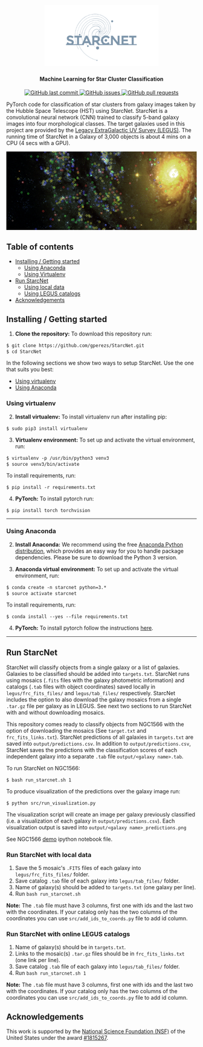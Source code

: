 
<h1 align="center">
  <br>
  <a><img width="300" src="logo.png" alt="StarcNet"></a>
</h1>

<h4 align="center">Machine Learning for Star Cluster Classification</h4>

<p align="center">
    <a href="https://github.com/gperezs/StarcNet/commits/master">
    <img src="https://img.shields.io/github/last-commit/ArmynC/ArminC-AutoExec.svg?style=flat-square&logo=github&logoColor=white"
         alt="GitHub last commit">
    <a href="https://github.com/gperezs/StarcNet/issues">
    <img src="https://img.shields.io/github/issues-raw/ArmynC/ArminC-AutoExec.svg?style=flat-square&logo=github&logoColor=white"
         alt="GitHub issues">
    <a href="https://github.com/gperezs/StarcNet/pulls">
    <img src="https://img.shields.io/github/issues-pr-raw/ArmynC/ArminC-AutoExec.svg?style=flat-square&logo=github&logoColor=white"
         alt="GitHub pull requests"></a>
</p>


PyTorch code for classification of star clusters from galaxy images
taken by the Hubble Space Telescope (HST) using StarcNet. 
StarcNet is a convolutional neural network (CNN) trained to classify
5-band galaxy images into four morphological classes. 
The target galaxies used in this project are provided by the [Legacy
ExtraGalactic UV Survey
(LEGUS)](https://archive.stsci.edu/prepds/legus/).
The running time of StarcNet in a Galaxy of 3,000
objects is about 4 mins on a CPU (4 secs with a GPU).

![title_image](title_im.jpg)


## Table of contents
* [Installing / Getting started](#installing-/-getting-started)
	* [Using Anaconda](#using-anaconda)
	* [Using Virtualenv](#using-virtualenv)
* [Run StarcNet](#run-starcnet)
	* [Using local data](#run-starcnet-with-local-data)
	* [Using LEGUS catalogs](#run-starcnet-with-online-legus-catalogs)
* [Acknowledgements](#acknowledgements)


## Installing / Getting started

1. **Clone the repository:** To download this repository run:
```
$ git clone https://github.com/gperezs/StarcNet.git
$ cd StarcNet
```

In the following sections we show two ways to setup StarcNet. Use the one that suits you best: 
* [Using virtualenv](#using-virtualenv)
* [Using Anaconda](#using-anaconda)

### Using virtualenv

2. **Install virtualenv:** To install virtualenv run after installing pip:

```
$ sudo pip3 install virtualenv 
```

3. **Virtualenv  environment:** To set up and activate the virtual environment,
run:
```
$ virtualenv -p /usr/bin/python3 venv3
$ source venv3/bin/activate
```

To install requirements, run:
```
$ pip install -r requirements.txt
```

4. **PyTorch:** To install pytorch run:
```
$ pip install torch torchvision
```

-------
### Using Anaconda

2. **Install Anaconda:** We recommend using the free [Anaconda Python
distribution](https://www.anaconda.com/download/), which provides an
easy way for you to handle package dependencies. Please be sure to
download the Python 3 version.

3. **Anaconda virtual environment:** To set up and activate the virtual environment,
run:
```
$ conda create -n starcnet python=3.*
$ source activate starcnet
```

To install requirements, run:
```
$ conda install --yes --file requirements.txt
```

4. **PyTorch:** To install pytorch follow the instructions [here](https://pytorch.org/).

-------
## Run StarcNet

StarcNet will classify objects from a single galaxy or a list of galaxies. 
Galaxies to be classified should be added into `targets.txt`. 
StarcNet runs using mosaics (`.fits` files with the galaxy photometric information) 
and catalogs (`.tab` files with object coordinates) saved locally in 
`legus/frc_fits_files/` and `legus/tab_files/` respectively.
StarcNet includes the option to also download the galaxy mosaics from a single `.tar.gz` 
file per galaxy as in LEGUS. See next two sections to run StarcNet with and without downloading mosaics.
 
This repository comes ready to classify objects from NGC1566 with the option of downloading 
the mosaics (See `target.txt` and `frc_fits_links.txt`). StarcNet predictions of all galaxies in `targets.txt` 
are saved into `output/predictions.csv`. In addition to `output/predictions.csv`, StarcNet saves the predictions 
with the classification scores of each independent galaxy into a separate `.tab` file `output/<galaxy name>.tab`.

To run StarcNet on NGC1566:

```
$ bash run_starcnet.sh 1
```

To produce visualization of the predictions over the galaxy image run: 
```
$ python src/run_visualization.py
```
The visualization script will create an image per galaxy previously classified 
(i.e. a visualization of each galaxy in `output/predictions.csv`). 
Each visualization output is saved into `output/<galaxy name>_predictions.png`

See NGC1566 [demo](demo.ipynb) ipython notebook file.

### Run StarcNet with local data

1. Save the 5 mosaic's `.FITS` files of each galaxy into `legus/frc_fits_files/` folder.
2. Save catalog `.tab` file of each galaxy into `legus/tab_files/` folder.
3. Name of galaxy(s) should be added to `targets.txt` (one galaxy per line).
4. Run `bash run_starcnet.sh`

**Note:** The `.tab` file must have 3 columns, first one with ids and the last two with the coordinates. If your catalog only has the two columns of the coordinates you can use `src/add_ids_to_coords.py` file to add id column.

### Run StarcNet with online LEGUS catalogs

1. Name of galaxy(s) should be in `targets.txt`.
2. Links to the mosaic(s) `.tar.gz` files should be in `frc_fits_links.txt` (one link per line).
3. Save catalog `.tab` file of each galaxy into `legus/tab_files/` folder.
4. Run `bash run_starcnet.sh 1`

**Note:** The `.tab` file must have 3 columns, first one with ids and the last two with the coordinates. If your catalog only has the two columns of the coordinates you can use `src/add_ids_to_coords.py` file to add id column.

## Acknowledgements

This work is supported by the [National Science Foundation (NSF)](https://nsf.gov/index.jsp) of the United States under the award [\#1815267](https://nsf.gov/awardsearch/showAward?AWD_ID=1815267).
